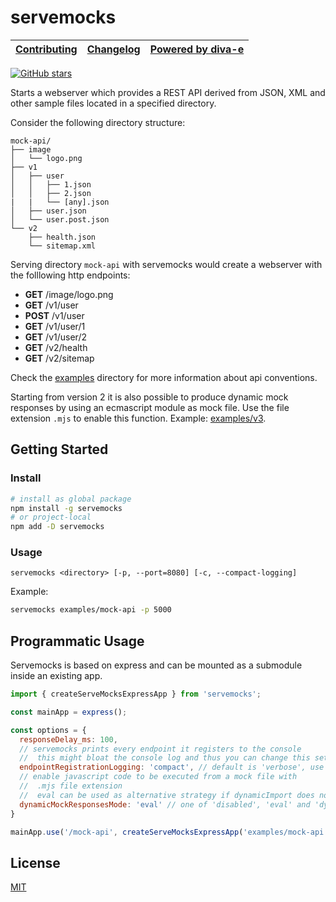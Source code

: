 # servemocks

| [Contributing](/CONTRIBUTING.md) | [Changelog](/CHANGELOG.md) | [Powered by diva-e](https://www.diva-e.com) |
|----------------------------------|----------------------------|---------------------------------------------|

[![GitHub stars](https://img.shields.io/github/stars/diva-e/servemocks.svg?style=social&label=Star)](https://github.com/diva-e/servemocks)

Starts a webserver which provides a REST API derived from JSON, XML and other sample files located in a specified directory.

Consider the following directory structure:

```plantuml
mock-api/
├── image
│   └── logo.png
├── v1
│   ├── user
│   │   ├── 1.json
│   │   ├── 2.json
|   |   └── [any].json
│   ├── user.json
│   └── user.post.json
└── v2
    ├── health.json
    └── sitemap.xml
```

Serving directory `mock-api` with servemocks would create a webserver with the folllowing http endpoints:

* **GET**   /image/logo.png
* **GET**   /v1/user
* **POST**  /v1/user
* **GET**   /v1/user/1
* **GET**   /v1/user/2
* **GET**   /v2/health
* **GET**   /v2/sitemap

Check the [examples](https://github.com/diva-e/servemocks/tree/main/examples) directory for more information about api conventions.

Starting from version 2 it is also possible to produce dynamic mock responses by using an ecmascript module
as mock file. Use the file extension `.mjs` to enable this function.
Example: [examples/v3](https://github.com/diva-e/servemocks/tree/main/examples/mock-api/v3).

## Getting Started

### Install

```bash
# install as global package
npm install -g servemocks
# or project-local
npm add -D servemocks
```

### Usage

```plain
servemocks <directory> [-p, --port=8080] [-c, --compact-logging]
```

Example:

```bash
servemocks examples/mock-api -p 5000
```

## Programmatic Usage

Servemocks is based on express and can be mounted as a submodule inside an existing app.

```js
import { createServeMocksExpressApp } from 'servemocks';

const mainApp = express();

const options = {
  responseDelay_ms: 100,
  // servemocks prints every endpoint it registers to the console
  //  this might bloat the console log and thus you can change this setting here
  endpointRegistrationLogging: 'compact', // default is 'verbose', use 'disabled' to not show any of those logs
  // enable javascript code to be executed from a mock file with 
  //  .mjs file extension
  //  eval can be used as alternative strategy if dynamicImport does not work
  dynamicMockResponsesMode: 'eval' // one of 'disabled', 'eval' and 'dynamicImport'
}

mainApp.use('/mock-api', createServeMocksExpressApp('examples/mock-api', options))
```

## License

[MIT](LICENSE)
